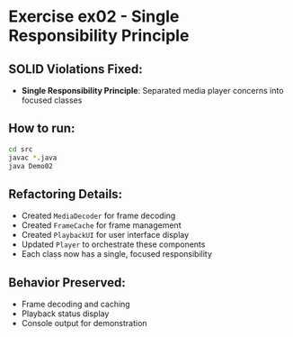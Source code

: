 # Exercise ex02 - Single Responsibility Principle

## SOLID Violations Fixed:
- **Single Responsibility Principle**: Separated media player concerns into focused classes

## How to run:
```bash
cd src
javac *.java
java Demo02
```

## Refactoring Details:
- Created `MediaDecoder` for frame decoding
- Created `FrameCache` for frame management  
- Created `PlaybackUI` for user interface display
- Updated `Player` to orchestrate these components
- Each class now has a single, focused responsibility

## Behavior Preserved:
- Frame decoding and caching
- Playback status display
- Console output for demonstration
